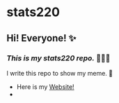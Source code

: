 # **stats220**

## Hi! Everyone! ✨

### *This is my stats220 repo.*  🌟🌟🌟

I write this repo to show my meme. 💫

- Here is my [Website!](https://github.com/GW132/Website!)
- 
